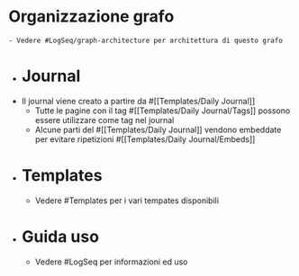 # Organizzazione grafo
	- Vedere #LogSeq/graph-architecture per architettura di questo grafo
- # Journal
- Il journal viene creato a partire da #[[Templates/Daily Journal]]
	- Tutte le pagine con il tag #[[Templates/Daily Journal/Tags]] possono essere utilizzare come tag nel journal
	- Alcune parti del #[[Templates/Daily Journal]] vendono embeddate per evitare ripetizioni #[[Templates/Daily Journal/Embeds]]
- # Templates
	- Vedere #Templates per i vari tempates disponibili
- # Guida uso
	- Vedere #LogSeq per informazioni ed uso